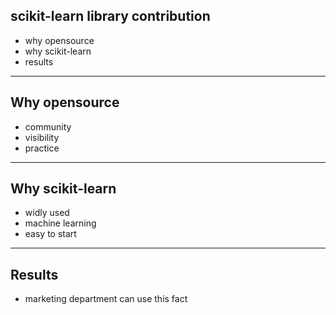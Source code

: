 ## scikit-learn library contribution 

- why opensource
- why scikit-learn
- results

---

## Why opensource

- community
- visibility
- practice

---

## Why scikit-learn

- widly used
- machine learning
- easy to start

---

## Results

- marketing department can use this fact
